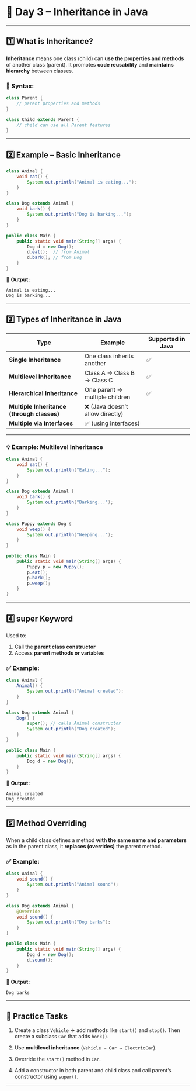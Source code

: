 

# 🧬 **Day 3 – Inheritance in Java**

---

## **1️⃣ What is Inheritance?**

**Inheritance** means one class (child) can **use the properties and methods** of another class (parent).
It promotes **code reusability** and **maintains hierarchy** between classes.

### 🧠 Syntax:

```java
class Parent {
    // parent properties and methods
}

class Child extends Parent {
    // child can use all Parent features
}
```

---

## **2️⃣ Example – Basic Inheritance**

```java
class Animal {
    void eat() {
        System.out.println("Animal is eating...");
    }
}

class Dog extends Animal {
    void bark() {
        System.out.println("Dog is barking...");
    }
}

public class Main {
    public static void main(String[] args) {
        Dog d = new Dog();
        d.eat();  // from Animal
        d.bark(); // from Dog
    }
}
```

🧩 **Output:**

```
Animal is eating...
Dog is barking...
```

---

## **3️⃣ Types of Inheritance in Java**

| Type                                       | Example                         | Supported in Java |
| ------------------------------------------ | ------------------------------- | ----------------- |
| **Single Inheritance**                     | One class inherits another      | ✅                 |
| **Multilevel Inheritance**                 | Class A → Class B → Class C     | ✅                 |
| **Hierarchical Inheritance**               | One parent → multiple children  | ✅                 |
| **Multiple Inheritance (through classes)** | ❌ (Java doesn’t allow directly) |                   |
| **Multiple via Interfaces**                | ✅ (using interfaces)            |                   |

---

### 💡 Example: Multilevel Inheritance

```java
class Animal {
    void eat() {
        System.out.println("Eating...");
    }
}

class Dog extends Animal {
    void bark() {
        System.out.println("Barking...");
    }
}

class Puppy extends Dog {
    void weep() {
        System.out.println("Weeping...");
    }
}

public class Main {
    public static void main(String[] args) {
        Puppy p = new Puppy();
        p.eat();
        p.bark();
        p.weep();
    }
}
```

---

## **4️⃣ super Keyword**

Used to:

1. Call the **parent class constructor**
2. Access **parent methods or variables**

### ✅ Example:

```java
class Animal {
    Animal() {
        System.out.println("Animal created");
    }
}

class Dog extends Animal {
    Dog() {
        super(); // calls Animal constructor
        System.out.println("Dog created");
    }
}

public class Main {
    public static void main(String[] args) {
        Dog d = new Dog();
    }
}
```

🧩 **Output:**

```
Animal created
Dog created
```

---

## **5️⃣ Method Overriding**

When a child class defines a method **with the same name and parameters** as in the parent class,
it **replaces (overrides)** the parent method.

### ✅ Example:

```java
class Animal {
    void sound() {
        System.out.println("Animal sound");
    }
}

class Dog extends Animal {
    @Override
    void sound() {
        System.out.println("Dog barks");
    }
}

public class Main {
    public static void main(String[] args) {
        Dog d = new Dog();
        d.sound();
    }
}
```

🧩 **Output:**

```
Dog barks
```

---

## **🧩 Practice Tasks**

1. Create a class `Vehicle` → add methods like `start()` and `stop()`.
   Then create a subclass `Car` that adds `honk()`.

2. Use **multilevel inheritance** (`Vehicle → Car → ElectricCar`).

3. Override the `start()` method in `Car`.

4. Add a constructor in both parent and child class and call parent’s constructor using `super()`.

---

